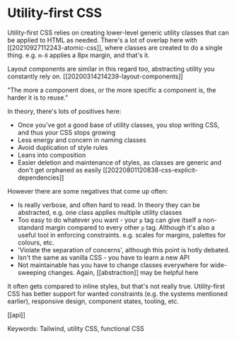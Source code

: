 # Utility-first CSS

Utility-first CSS relies on creating lower-level generic utility classes that can be applied to HTML as needed. There's a lot of overlap here with [[20210927112243-atomic-css]], where classes are created to do a single thing. e.g. `m-8` applies a 8px margin, and that's it.

Layout components are similar in this regard too, abstracting utility you constantly rely on. [[20200314214239-layout-components]]

"The more a component does, or the more specific a component is, the harder it is to reuse."

In theory, there's lots of positives here:
- Once you've got a good base of utility classes, you stop writing CSS, and thus your CSS stops growing
- Less energy and concern in naming classes
- Avoid duplication of style rules
- Leans into composition
- Easier deletion and maintenance of styles, as classes are generic and don't get orphaned as easily [[20220801120838-css-explicit-dependencies]]

However there are some negatives that come up often:
- Is really verbose, and often hard to read. In theory they can be abstracted, e.g. one class applies multiple utility classes
- Too easy to do whatever you want - your `p` tag can give itself a non-standard margin compared to every other `p` tag. Although it's also a useful tool in enforcing constraints. e.g. scales for margins, palettes for colours, etc.
- 'Violate the separation of concerns', although this point is hotly debated.
- Isn't the same as vanilla CSS - you have to learn a new API
- Not maintainable has you have to change classes everywhere for wide-sweeping changes. Again, [[abstraction]] may be helpful here

It often gets compared to inline styles, but that's not really true. Utility-first CSS has better support for wanted constraints (e.g. the systems mentioned earlier), responsive design, component states, tooling, etc.

[[api]]

Keywords: Tailwind, utility CSS, functional CSS